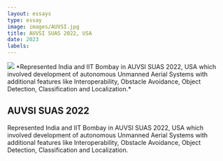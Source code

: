 ```yaml
---
layout: essays  
type: essay
image: images/AUVSI.jpg
title: AUVSI SUAS 2022, USA 
date: 2023 
labels:
---
```


<img class="ui image" src="{{ site.baseurl }}/images/AUVSI.jpg ">
*Represented India and IIT Bombay in AUVSI SUAS 2022, USA which involved development of autonomous Unmanned Aerial Systems with additional features like Interoperability, Obstacle Avoidance, Object Detection, Classification and Localization.*


## AUVSI SUAS 2022
Represented India and IIT Bombay in AUVSI SUAS 2022, USA which involved development of autonomous Unmanned Aerial Systems with additional features like Interoperability, Obstacle Avoidance, Object Detection, Classification and Localization.
